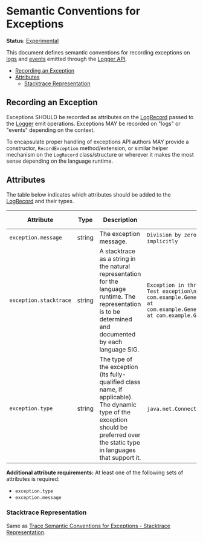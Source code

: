 # Semantic Conventions for Exceptions

**Status**: [Experimental](../../document-status.md)

This document defines semantic conventions for recording exceptions on
[logs](https://github.com/open-telemetry/opentelemetry-specification/blob/main/specification/logs/bridge-api.md#emit-a-logrecord) and [events](https://github.com/open-telemetry/opentelemetry-specification/blob/main/specification/logs/event-api.md#emit-event)
emitted through the [Logger API](https://github.com/open-telemetry/opentelemetry-specification/blob/main/specification/logs/bridge-api.md#logger).

<!-- toc -->

- [Recording an Exception](#recording-an-exception)
- [Attributes](#attributes)
  * [Stacktrace Representation](#stacktrace-representation)

<!-- tocstop -->

## Recording an Exception

Exceptions SHOULD be recorded as attributes on the
[LogRecord](https://github.com/open-telemetry/opentelemetry-specification/blob/main/specification/logs/data-model.md#log-and-event-record-definition) passed to the [Logger](https://github.com/open-telemetry/opentelemetry-specification/blob/main/specification/logs/bridge-api.md#logger) emit
operations. Exceptions MAY be recorded on "logs" or "events" depending on the
context.

To encapsulate proper handling of exceptions API authors MAY provide a
constructor, `RecordException` method/extension, or similar helper mechanism on
the `LogRecord` class/structure or wherever it makes the most sense depending on
the language runtime.

## Attributes

The table below indicates which attributes should be added to the
[LogRecord](https://github.com/open-telemetry/opentelemetry-specification/blob/main/specification/logs/data-model.md#log-and-event-record-definition) and their types.

<!-- semconv log-exception -->
| Attribute  | Type | Description  | Examples  | Requirement Level |
|---|---|---|---|---|
| `exception.message` | string | The exception message. | `Division by zero`; `Can't convert 'int' object to str implicitly` | See below |
| `exception.stacktrace` | string | A stacktrace as a string in the natural representation for the language runtime. The representation is to be determined and documented by each language SIG. | `Exception in thread "main" java.lang.RuntimeException: Test exception\n at com.example.GenerateTrace.methodB(GenerateTrace.java:13)\n at com.example.GenerateTrace.methodA(GenerateTrace.java:9)\n at com.example.GenerateTrace.main(GenerateTrace.java:5)` | Recommended |
| `exception.type` | string | The type of the exception (its fully-qualified class name, if applicable). The dynamic type of the exception should be preferred over the static type in languages that support it. | `java.net.ConnectException`; `OSError` | See below |

**Additional attribute requirements:** At least one of the following sets of attributes is required:

* `exception.type`
* `exception.message`
<!-- endsemconv -->

### Stacktrace Representation

Same as [Trace Semantic Conventions for Exceptions - Stacktrace
Representation](../../trace/semantic_conventions/exceptions.md#stacktrace-representation).
